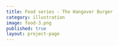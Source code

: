 ```yaml
---
title: Food series - The Hangover Burger
category: illustration
image: food-3.png
published: true
layout: project-page
---
```

